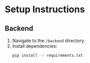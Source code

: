 # Setup Instructions

## Backend

1. Navigate to the `/backend` directory.
2. Install dependencies:
   ```bash
   pip install -r requirements.txt
